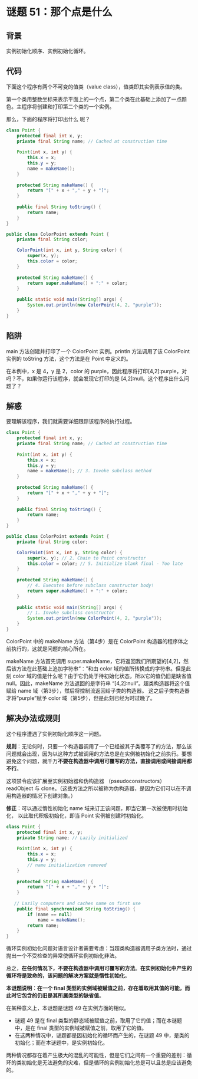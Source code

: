 # 谜题 51：那个点是什么

## 背景

实例初始化顺序、实例初始化循环。

## 代码

下面这个程序有两个不可变的值类（value class），值类即其实例表示值的类。 

第一个类用整数坐标来表示平面上的一个点，第二个类在此基础上添加了一点颜 色。主程序将创建和打印第二个类的一个实例。

那么，下面的程序将打印出什么 呢？ 

```java
class Point {
    protected final int x, y;
    private final String name; // Cached at construction time
 
    Point(int x, int y) {
        this.x = x;
        this.y = y;
        name = makeName();
    }
    
    protected String makeName() {
        return "[" + x + "," + y + "]";
    }
 
    public final String toString() {
        return name;
    }
}

public class ColorPoint extends Point {
    private final String color;

    ColorPoint(int x, int y, String color) {
        super(x, y);
        this.color = color;
    }
 
    protected String makeName() {
        return super.makeName() + ":" + color;
    }
 
    public static void main(String[] args) {
        System.out.println(new ColorPoint(4, 2, "purple"));
    }
}
```

## 陷阱

main 方法创建并打印了一个 ColorPoint 实例。println 方法调用了该 ColorPoint 实例的 toString 方法，这个方法是在 Point 中定义的。

在本例中，x 是 4，y 是 2，color 的 purple，因此程序将打印[4,2]:purple，对吗？不，如果你运行该程序，就会发现它打印的是 [4,2]:null。这个程序出什么问题了？ 

## 解惑

要理解该程序，我们就需要详细跟踪该程序的执行过程。

```java
class Point {
    protected final int x, y;
    private final String name; // Cached at construction time
 
    Point(int x, int y) {
        this.x = x;
        this.y = y;
        name = makeName(); // 3. Invoke subclass method
    }
    
    protected String makeName() {
        return "[" + x + "," + y + "]";
    }
 
    public final String toString() {
        return name;
    }
}

public class ColorPoint extends Point {
    private final String color;

    ColorPoint(int x, int y, String color) {
        super(x, y); // 2. Chain to Point constructor
        this.color = color; // 5. Initialize blank final - Too late
    }
 
    protected String makeName() {
        // 4. Executes before subclass constructor body!
        return super.makeName() + ":" + color;
    }
 
    public static void main(String[] args) {
        // 1. Invoke subclass constructor 
        System.out.println(new ColorPoint(4, 2, "purple"));
    }
}
```

ColorPoint 中的 makeName 方法（第4步）是在 ColorPoint 构造器的程序体之前执行的，这就是问题的核心所在。

makeName 方法首先调用 super.makeName，它将返回我们所期望的[4,2]，然后该方法在此基础上追加字符串“：”和由 color 域的值所转换成的字符串。但是此刻 color 域的值是什么呢？由于它仍处于待初始化状态，所以它的值仍旧是缺省值 null。因此，makeName 方法返回的是字符串 “[4,2]:null”。超类构造器将这个值赋给 name 域（第3步），然后将控制流返回给子类的构造器。 这之后子类构造器才将“purple”赋予 color 域（第5步），但是此刻已经为时过晚了。

## 解决办法或规则

这个程序遭遇了实例初始化顺序这一问题。

**规则**：无论何时，只要一个构造器调用了一个已经被其子类覆写了的方法，那么该问题就会出现，因为以这种方式被调用的方法总是在实例被初始化之前执行。要想避免这个问题，就千万**不要在构造器中调用可覆写的方法，直接调用或间接调用都不行**。

这项禁令应该扩展至实例初始器和伪构造器 （pseudoconstructors）readObject 与 clone。（这些方法之所以被称为伪构造器，是因为它们可以在不调用构造器的情况下创建对象。） 

**修正**：可以通过惰性初始化 name 域来订正该问题，即当它第一次被使用时初始化， 以此取代积极初始化，即当 Point 实例被创建时初始化。 

```java
class Point {
    protected final int x, y;
    private String name; // Lazily initialized 
 
    Point(int x, int y) {
        this.x = x;
        this.y = y;
        // name initialization removed 
    }
    
    protected String makeName() {
        return "[" + x + "," + y + "]";
    }
 
   // Lazily computers and caches name on first use
    public final synchronized String toString() {
        if (name == null)
            name = makeName();
        return name;
    } 
}
```

循环实例初始化问题对语言设计者需要考虑：当超类构造器调用子类方法时，通过抛出一个不受检查的异常使循环实例初始化非法。 

总之，**在任何情况下，不要在构造器中调用可覆写的方法**。**在实例初始化中产生的循环将是致命的，该问题的解决方案就是惰性初始化**。 



**本谜题说明**：**在一个 final 类型的实例域被赋值之前，存在着取用其值的可能，而此时它包含的仍旧是其所属类型的缺省值**。

在某种意义上，本谜题是谜题 49 在实例方面的相似。

- 谜题 49 是在 final 类型的静态域被赋值之前，取用了它的值；而在本谜题中，是在 final 类型的实例域被赋值之前，取用了它的值。
- 在这两种情况中，谜题都是因初始化的循环而产生的，在谜题 49 中，是类的初始化；而在本谜题中，是实例初始化。

两种情况都存在着产生极大的混乱的可能性，但是它们之间有一个重要的差别：循环的类初始化是无法避免的灾难，但是循环的实例初始化总是可以且总是应该避免的。 